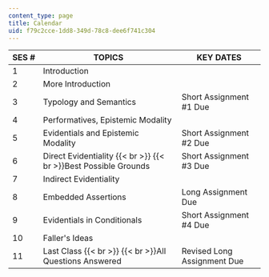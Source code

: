 ```yaml
---
content_type: page
title: Calendar
uid: f79c2cce-1dd8-349d-78c8-dee6f741c304
---
```


| SES # | TOPICS | KEY DATES |
| --- | --- | --- |
| 1 | Introduction | &nbsp; |
| 2 | More Introduction | &nbsp; |
| 3 | Typology and Semantics | Short Assignment #1 Due |
| 4 | Performatives, Epistemic Modality | &nbsp; |
| 5 | Evidentials and Epistemic Modality | Short Assignment #2 Due |
| 6 | Direct Evidentiality  {{< br >}}  {{< br >}}Best Possible Grounds | Short Assignment #3 Due |
| 7 | Indirect Evidentiality | &nbsp; |
| 8 | Embedded Assertions | Long Assignment Due |
| 9 | Evidentials in Conditionals | Short Assignment #4 Due |
| 10 | Faller's Ideas | &nbsp; |
| 11 | Last Class  {{< br >}}  {{< br >}}All Questions Answered | Revised Long Assignment Due